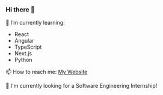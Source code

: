 ### Hi there 👋

🌱 I’m currently learning:
- React
- Angular
- TypeScript
- Next.js
- Python

📫 How to reach me:
[My Website](www.wooneusean.me)

💼 I'm currently looking for a Software Engineering Internship!

<!--
**euseanwoon2016/euseanwoon2016** is a ✨ _special_ ✨ repository because its `README.md` (this file) appears on your GitHub profile.

Here are some ideas to get you started:

- 🔭 I’m currently working on ...
- 🌱 I’m currently learning ...
- 👯 I’m looking to collaborate on ...
- 🤔 I’m looking for help with ...
- 💬 Ask me about ...
- 📫 How to reach me: ...
- 😄 Pronouns: ...
- ⚡ Fun fact: ...
-->
